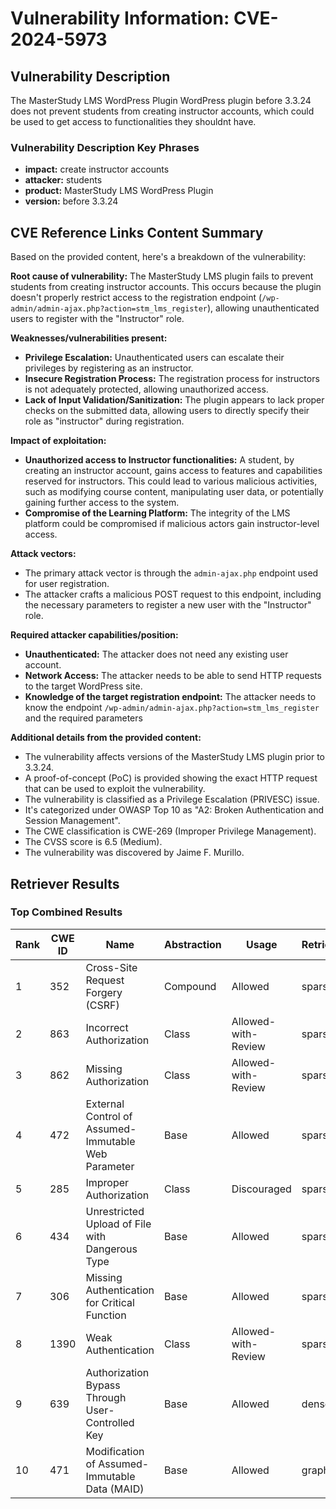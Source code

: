 # Vulnerability Information: CVE-2024-5973

## Vulnerability Description
The MasterStudy LMS WordPress Plugin WordPress plugin before 3.3.24 does not prevent students from creating instructor accounts, which could be used to get access to functionalities they shouldnt have.

### Vulnerability Description Key Phrases
- **impact:** create instructor accounts
- **attacker:** students
- **product:** MasterStudy LMS WordPress Plugin
- **version:** before 3.3.24

## CVE Reference Links Content Summary
Based on the provided content, here's a breakdown of the vulnerability:

**Root cause of vulnerability:**
The MasterStudy LMS plugin fails to prevent students from creating instructor accounts. This occurs because the plugin doesn't properly restrict access to the registration endpoint (`/wp-admin/admin-ajax.php?action=stm_lms_register`), allowing unauthenticated users to register with the "Instructor" role.

**Weaknesses/vulnerabilities present:**
- **Privilege Escalation:** Unauthenticated users can escalate their privileges by registering as an instructor.
- **Insecure Registration Process:** The registration process for instructors is not adequately protected, allowing unauthorized access.
- **Lack of Input Validation/Sanitization:**  The plugin appears to lack proper checks on the submitted data, allowing users to directly specify their role as "instructor" during registration.

**Impact of exploitation:**
- **Unauthorized access to Instructor functionalities:** A student, by creating an instructor account, gains access to features and capabilities reserved for instructors. This could lead to various malicious activities, such as modifying course content, manipulating user data, or potentially gaining further access to the system.
- **Compromise of the Learning Platform:** The integrity of the LMS platform could be compromised if malicious actors gain instructor-level access.

**Attack vectors:**
- The primary attack vector is through the `admin-ajax.php` endpoint used for user registration.
- The attacker crafts a malicious POST request to this endpoint, including the necessary parameters to register a new user with the "Instructor" role.

**Required attacker capabilities/position:**
-   **Unauthenticated:** The attacker does not need any existing user account.
-   **Network Access:**  The attacker needs to be able to send HTTP requests to the target WordPress site.
-  **Knowledge of the target registration endpoint:** The attacker needs to know the endpoint `/wp-admin/admin-ajax.php?action=stm_lms_register` and the required parameters

**Additional details from the provided content:**

*   The vulnerability affects versions of the MasterStudy LMS plugin prior to 3.3.24.
*   A proof-of-concept (PoC) is provided showing the exact HTTP request that can be used to exploit the vulnerability.
*   The vulnerability is classified as a Privilege Escalation (PRIVESC) issue.
*   It's categorized under OWASP Top 10 as "A2: Broken Authentication and Session Management".
*   The CWE classification is CWE-269 (Improper Privilege Management).
*   The CVSS score is 6.5 (Medium).
*   The vulnerability was discovered by Jaime F. Murillo.

## Retriever Results

### Top Combined Results

| Rank | CWE ID | Name | Abstraction | Usage  | Retrievers | Individual Scores |
|------|--------|------|-------------|-------|------------|-------------------|
| 1 | 352 | Cross-Site Request Forgery (CSRF) | Compound | Allowed | sparse | 0.065 |
| 2 | 863 | Incorrect Authorization | Class | Allowed-with-Review | sparse | 0.060 |
| 3 | 862 | Missing Authorization | Class | Allowed-with-Review | sparse | 0.060 |
| 4 | 472 | External Control of Assumed-Immutable Web Parameter | Base | Allowed | sparse | 0.059 |
| 5 | 285 | Improper Authorization | Class | Discouraged | sparse | 0.059 |
| 6 | 434 | Unrestricted Upload of File with Dangerous Type | Base | Allowed | sparse | 0.058 |
| 7 | 306 | Missing Authentication for Critical Function | Base | Allowed | sparse | 0.057 |
| 8 | 1390 | Weak Authentication | Class | Allowed-with-Review | sparse | 0.055 |
| 9 | 639 | Authorization Bypass Through User-Controlled Key | Base | Allowed | dense | 0.369 |
| 10 | 471 | Modification of Assumed-Immutable Data (MAID) | Base | Allowed | graph | 0.003 |

